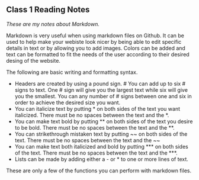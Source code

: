 ## Class 1 Reading Notes

*These are my notes about Markdown.*

Markdown is very useful when using markdown files on Github. It can be used to help make your webiste look nicer by being able to edit specific details in text or by allowing you to add images. Colors can be added and text can be formatted to fit the needs of the user according to their desired desing of the website.

The following are basic writing and formatting syntax.

- Headers are created by using a pound sign. # You can add up to six # signs to text. One # sign will give you the largest text while six will give you the smallest. You can any number of # signs between one and six in order to achieve the desired size you want.
- You can italicize text by putting * on both sides of the text you want italicized. There must be no spaces between the text and the *.
- You can make text bold by putting ** on both sides of the text you desire to be bold. There must be no spaces between the text and the **.
- You can strikethrough mistaken text by putting ~~ on both sides of the text. There must be no spaces between the text and the ~~
- You can make text both italicized and bold by putting *** on both sides of the text. There must be no spaces between the text and the ***. 
- Lists can be made by adding either a - or * to one or more lines of text.

These are only a few of the functions you can perform with markdown files.
